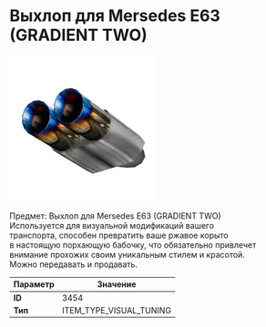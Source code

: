 # Выхлоп для Mersedes E63 (GRADIENT TWO)

![Item Image](../img/3454.webp?raw=true)

Предмет: Выхлоп для Mersedes E63 (GRADIENT TWO)<br>Используется для визуальной модификаций вашего<br>транспорта, способен превратить ваше ржавое корыто<br>в настоящую порхающую бабочку, что обязательно привлечет<br>внимание прохожих своим уникальным стилем и красотой.<br>Можно передавать и продавать.


| Параметр | Значение |
|----------|----------|
| **ID** | 3454 |
| **Тип** | ITEM_TYPE_VISUAL_TUNING |

